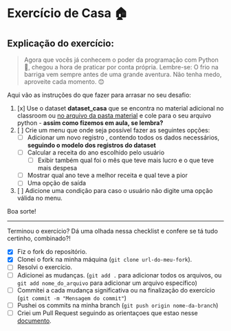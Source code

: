 # Exercício de Casa 🏠 


## Explicação do exercício:  
> Agora que vocês já conhecem o poder da programação com Python 🐍, chegou a hora de praticar por conta própria. Lembre-se: O frio na barriga vem sempre antes de uma grande aventura. Não tenha medo, aproveite cada momento. 😊

Aqui vão as instruções do que fazer para arrasar no seu desafio:


1. [x] Use o dataset <b>dataset_casa</b> que se encontra no material adicional no classroom ou [no arquivo da pasta material](../../material/dataset_casa.py) e cole para o seu arquivo python - <b>assim como fizemos em aula, se lembra?</b>
2. [ ] Crie um menu que onde seja possível fazer as seguintes opções:
      - [ ] Adicionar um novo registro , contendo todos os dados necessários, <b>seguindo o modelo dos registros do dataset</b>
      - [ ] Calcular a receita do ano escolhido pelo usuário
         - [ ] Exibir também qual foi o mês que teve mais lucro e o que teve mais despesa
      - [ ] Mostrar qual ano teve a melhor receita e qual teve a pior
      - [ ] Uma opção de saída
3. [ ] Adicione uma condição para caso o usuário não digite uma opção válida no menu.

Boa sorte!

---

Terminou o exercício? Dá uma olhada nessa checklist e confere se tá tudo certinho, combinado?!

- [x] Fiz o fork do repositório.
- [x] Clonei o fork na minha máquina (`git clone url-do-meu-fork`).
- [ ] Resolvi o exercício.
- [ ] Adicionei as mudanças. (`git add .` para adicionar todos os arquivos, ou `git add nome_do_arquivo` para adicionar um arquivo específico)
- [ ] Commitei a cada mudança significativa ou na finalização do exercício (`git commit -m "Mensagem do commit"`)
- [ ] Pushei os commits na minha branch (`git push origin nome-da-branch`)
- [ ] Criei um Pull Request seguindo as orientaçoes que estao nesse [documento](https://github.com/mflilian/repo-example/blob/main/exercicios/para-casa/instrucoes-pull-request.md).
